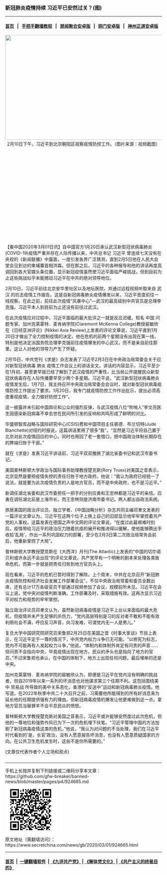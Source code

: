 ### 新冠肺炎疫情持续 习近平已安然过关？(图)
------------------------

#### [首页](https://github.com/gfw-breaker/banned-news/blob/master/README.md) &nbsp;&nbsp;|&nbsp;&nbsp; [手把手翻墙教程](https://github.com/gfw-breaker/guides/wiki) &nbsp;&nbsp;|&nbsp;&nbsp; [禁闻聚合安卓版](https://github.com/gfw-breaker/bn-android) &nbsp;&nbsp;|&nbsp;&nbsp; [网门安卓版](https://github.com/oGate2/oGate) &nbsp;&nbsp;|&nbsp;&nbsp; [神州正道安卓版](https://github.com/SzzdOgate/update) 



<div class="article_right" style="fone-color:#000">
 <p style="text-align:center">
  <img alt="" src="//img3.secretchina.com/pic/2020/2-19/p2630541a212777201-ss.jpg" style="height:337px; width:600px"/>
  <br>
   2月10日下午，习近平到北京朝阳区视察疫情防控工作。（图片来源：视频截图）
   <span id="hideid" name="hideid" style="color:red;display:none;">
    <span href="https://www.secretchina.com">
    </span>
   </span>
  </br>
 </p>
 <div id="txt-mid1-t21-2017">
  <ins class="adsbygoogle" data-ad-client="ca-pub-1276641434651360" data-ad-slot="2451032099" style="display:inline-block;width:336px;height:280px">
  </ins>
  <div id="SC-22xxx">
  </div>
 </div>
 <p>
  【看中国2020年3月01日讯】自中国官方1月20日承认武汉新型冠状病毒肺炎(COVID-19)疫情严重并存在人际传播以来，中共总书记
  <span href="https://www.secretchina.com/news/gb/tag/习近平" target="_blank">
   习近平
  </span>
  曾连续七天没有在央视的《新闻联播》中露面，一度引发各界广泛猜测，直到2月5日他在人民大会堂会见到访的柬埔寨首相洪森。但在那之后，习近平的各种报导和他的讲话再度高调回到各大官媒头条位置，显示新冠疫情虽然使习近平面临严峻挑战，但到目前为止这些挑战似乎未能撼动习近平在中共的绝对领导地位。
  <span id="hideid" name="hideid" style="color:red;display:none;">
   <span href="https://www.secretchina.com">
   </span>
  </span>
 </p>
 <p>
  2月10日，习近平前往北京安华里社区以及地坛医院，并通过远程视频听取来自
  <span href="https://www.secretchina.com/news/gb/tag/武汉" target="_blank">
   武汉
  </span>
  的抗击疫情工作报告。这是自新冠病毒肺炎疫情爆发以来，习近平首度前往一线视察。在此之前，前往此次疫情“风暴中心”—武汉的最高级别中共官员是总理李克强。习近平本人到目前为止还没有前往过武汉。
 </p>
 <p>
  在此次疫情应对过程中，习近平面临的最大批评之一就是反应迟缓。知名
  <span href="https://www.secretchina.com" target="_blank">
   中国
  </span>
  问题专家、加州克莱蒙特．麦肯纳学院(Claremont McKenna College)教授裴敏欣在《日经亚洲评论》(Nikkei Asia Review)上发表的评论文章说，习近平直到1月20日才做出了全力控制疫情的决定。他在危机的前两个星期没有出现在第一线，特别是他决定派国务院总理李克强前往疫情爆发的中心武汉，而不是亲自前往那里。这让人对他的领导力产生了怀疑。
 </p>
 <p>
  2月15日，中共党刊《求是》杂志发表了习近平2月3日在中央政治局常委会关于应对新型冠状病毒
  <span href="https://www.secretchina.com/news/gb/tag/肺炎" target="_blank">
   肺炎
  </span>
  疫情工作会议上的讲话全文。讲话的内容显示，习近平至少在1月初、甚至更早就已经了解到了武汉疫情的严重性，比当局公开提醒民众新型冠状病毒存在人际传播要早至少两个多星期。习近平说，“武汉新型冠状病毒肺炎疫情发生后，1月7日，我主持召开中央政治局常委会会议时，就对新型冠状病毒疫情防控工作提出了要求。1月20日，我专门就疫情防控工作作出批示，提出必须高度重视疫情，全力做好防控工作”。
 </p>
 <p>
  这一披露并未引起中国舆论和公众的强烈反弹，与武汉疫情八位“吹哨人”李文亮医生因感染新冠病毒不幸去世在民间所引发的反响和共鸣形成了鲜明的对比。
 </p>
 <p>
  华盛顿智库战略与国际研究中心(CSIS)费和中国项目主任裘德．布兰切特(Jude Blanchette)对纽约时报说，这篇讲话里用了很多“我”，“显然是习近平将自己置于北京对此次疫情回应的中心，同时也用回了老一套借口，把中国政治体制长期存在的弊端归咎于干部。”
 </p>
 <p>
  就在《求是》发表习近平讲话前，习近平双双撤换了湖北省委书记和武汉市委书记。
 </p>
 <p>
  美国普林斯顿大学政治与国际事务助理教授楚克斯(Rory Truex)对美国之音表示，北京显然是要把疫情失控的责任归咎于地方政府。他说：“我认为政府已经统一了说法，就是要为此次疫情负责的人是地方官员，而不是中央政府，也不是习近平。”
 </p>
 <p>
  新调任湖北省委和武汉市委担任一把手的分别应勇和王忠林都是习近平的亲信。应勇在调任湖北前是上海市长，而王忠林则是济南市委书记。两人都出自政法系统。
 </p>
 <p>
  旅居美国的政治评论员、独立学者、《中国战略分析》杂志共同主编邓聿文发表的一篇评论文章认为，习近平在这两个位子上换上自己的旧部显示他牢牢掌控着共产党的人事权。这篇发表在德国之声中文网的评论文章说，“在度过此最艰难时刻后，疫情带给习近平的政治压力随着抗疫的展开和推进得以缓解，使他能够腾出手收拾‘乱局’，作出一系列巩固权力的部署，至少在2月3日第二次政治局常务会前后，他重新掌控了大局”。
 </p>
 <p>
  普林斯顿大学教授楚克斯在《大西洋》月刊(The Atlantic)上发表的“中国的切尔诺贝利或许永远不会出现”的评论文章说，共产党早有一个明晰的剧本来处理各类致命危机，而第一步就是把责任归咎到地方官员头上。
 </p>
 <p>
  现在看来，习近平的危机已暂时得到了解除。上个周末，中共在北京召开“新冠肺炎疫情防控和经济社会发展工作部署会议”，不仅中央政治局常委和委员全数出席，还有总计17万各级官员干部通过视频参加了会议，规模前所未见。习近平在会议上说，党中央对疫情判断准确，工作部署及时，采取措施有效。这再次显示习近平对权力和局势的牢牢掌控。
 </p>
 <p>
  独立政治评论员邓聿文认为，虽然新冠病毒疫情是习近平上台以来面临的最大危机，但疫情并未产生足够的杀伤力，“党内高层特别是习的反对者不敢和不能有效利用社会不满，呼应反习声音，向习发难，可谓党内无一人是男儿。”
 </p>
 <p>
  复旦大学中国研究院研究员宋鲁郑2月25日在美国之音《时事大家谈》节目上表示，在习近平定于一尊的情况下，中共党内权力斗争已无可能。“以修宪为标志，党内不可能再有人发起权力斗争，”他说，“体制内和体制外肯定有问责的声音……但问责不会指向中央，毕竟疫情出现在地方。民众的矛头也是指向了地方的官员。”不过宋鲁郑也承认，在中国的体制下，地方上出现任何问题，最后埋单的还是中央。
 </p>
 <p>
  加州克莱蒙特．麦肯纳学院的裴敏欣认为，即便是习近平在党内没有明确的挑战者，但自2019年以来一系列的坏消息也对他谋求第三个任期不利。这包括围绕美中
  <span href="https://www.secretchina.com/news/gb/tag/贸易战" target="_blank">
   贸易战
  </span>
  所导致的美中关系恶化，香港的“反送中”运动和新冠病毒肺炎疫情。他写道，在2022年秋季中共二十大召开之前，习需要他所能得到的所有好消息来为延长他的任期提供强有力的理由。但新冠病毒疫情的爆发让他更难做到这一点。拿地方官员当替罪羊不会平息民众的愤怒。
 </p>
 <p>
  普林斯顿大学教授楚克斯对美国之音表示，习近平或许能够安然度过此次危机，但他的一尊地位和强势作风已为下一次的危机埋下伏笔。“习近平管理中国的方法加剧了新冠病毒疫情这类的危机，”他说，“我认为对问题的不当处理，我们在习近平时代看到的‘是，长官’政治，没有人愿意报告坏消息，也没有人愿意质疑国家的方向。在公共卫生危机发生时，这些不是你所需要的。”
 </p>
 (文章仅代表作者个人立场和观点)
 <center>
  <div>
   <div id="txt-mid2-t22-2017" style="display: block;  max-height: 351px;  overflow: hidden;">
    <div id="SC-21xxx">
    </div>
    <ins class="adsbygoogle" data-ad-client="ca-pub-1276641434651360" data-ad-format="auto" data-ad-slot="4301710469" data-full-width-responsive="true" style="display:block">
    </ins>
   </div>
  </div>
 </center>
 <div style="padding-top:12px;">
 </div>
</div>

<hr/>
手机上长按并复制下列链接或二维码分享本文章：<br/>
https://github.com/gfw-breaker/banned-news/blob/master/pages/p4/924665.md <br/>
<a href='https://github.com/gfw-breaker/banned-news/blob/master/pages/p4/924665.md'><img src='https://github.com/gfw-breaker/banned-news/blob/master/pages/p4/924665.md.png'/></a> <br/>
原文地址（需翻墙访问）：https://www.secretchina.com/news/gb/2020/03/01/924665.html


------------------------
#### [首页](https://github.com/gfw-breaker/banned-news/blob/master/README.md) &nbsp;|&nbsp; [一键翻墙软件](https://github.com/gfw-breaker/nogfw/blob/master/README.md) &nbsp;| [《九评共产党》](https://github.com/gfw-breaker/9ping.md/blob/master/README.md#九评之一评共产党是什么) | [《解体党文化》](https://github.com/gfw-breaker/jtdwh.md/blob/master/README.md) | [《共产主义的终极目的》](https://github.com/gfw-breaker/gczydzjmd.md/blob/master/README.md)


<img src='http://gfw-breaker.win/banned-news/pages/p4/924665.md' width='0px' height='0px'/>